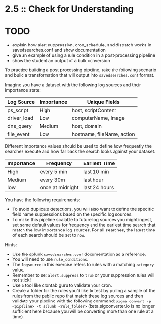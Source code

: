 # 2.5 :: Check for Understanding

# TODO
- explain how alert suppression, cron_schedule, and dispatch works in savedsearches.conf and show documentation
- give an example of using a rule condition in a post-processing pipeline
- show the student an output of a bulk conversion


To practice building a post processing pipeline, take the following scenario and build a transformation that will output into `savedsearches.conf` format.

Imagine you have a dataset with the following log sources and their importance state:

| Log Source | Importance | Unique Fields |
|--|--|--|
| ps_script | High | host, scriptContent |
| driver_load | Low | computerName, Image |
| dns_query | Medium | host, domain |
| file_event | Low | hostname, fileName, action |

Different importance values should be used to define how frequently the searches execute and how far back the search looks against your dataset.

| Importance | Frequency | Earliest Time |
|--|--|--|
| High | every 5 min | last 10 min |
| Medium | every 30m | last hour |
| low | once at midnight | last 24 hours |

You have the following requirements:

- To avoid duplicate detections, you will also want to define the specific field name suppressions based on the specific log sources.
- To make this pipeline scalable to future log sources you might ingest, set some default values for frequency and the earliest time search that match the low importance log sources. For all searches, the latest time of each search should be set to `now`.

Hints:

- Use the splunk `savedsearches.conf` documentation as a reference.
- You will need to use `rule_conditions`.
- The `logsource` in this exercise refers to rules with a matching `category` value.
- Remember to set `alert.suppress` to `true` or your suppression rules will not stick!
- Use a tool like crontab guru to validate your cron.
- Create a folder for the rules you’d like to test by pulling a sample of the rules from the public repo that match these log sources and then validate your pipeline with the following command: `sigma convert -p <pipeline> -t splunk <rule_folder>` (beta.sigconverter.io is no longer sufficient here because you will be converting more than one rule at a time).